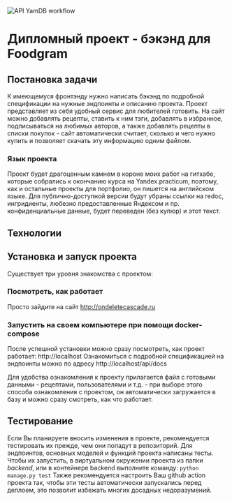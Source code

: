![API YamDB workflow](https://github.com/holohup/foodgram_project_react/actions/workflows/foodgram.yml/badge.svg)

# Дипломный проект - бэкэнд для Foodgram

## Постановка задачи

К имеющемуся фронтэнду нужно написать бэкэнд по подробной спецификации на нужные эндпоинты и описанию проекта. Проект представляет из себя удобный сервис для любителей готовить. На сайт можно добавлять рецепты, ставить к ним тэги, добавлять в избранное, подписываться на любимых авторов, а также добавлять рецепты в списки покупок - сайт автоматически считает, сколько и чего нужно купить и позволяет скачать эту информацию одним файлом. 

### Язык проекта

Проект будет драгоценным камнем в короне моих работ на гитхабе, которые собрались к окончанию курса на Yandex.practicum, поэтому, как и остальные проекты для портфолио, он пишется на английском языке. Для публично-доступной версии будут убраны ссылки на redoc, ингридиенты, любезно предоставленные Яндексом и пр. конфиденциальные данные, будет переведен (без купюр) и этот текст.

## Технологии

## Установка и запуск проекта

Существует три уровня знакомства с проектом:

### Посмотреть, как работает

Просто зайдите на сайт http://ondeletecascade.ru

### Запустить на своем компьютере при помощи docker-compose


После успешной установки можно сразу посмотреть, как проект работает: http://localhost
Ознакомиться с подробной спецификацией на эндпоинты можно по адресу http://localhost/api/docs

Для удобства ознакомления к проекту прилагается файл с готовыми данными - рецептами, пользователями и т.д. - при выборе этого способа ознакомления с проектом, он автоматически загружается в базу и можно сразу смотреть, как что работает.


## Тестирование

Если Вы планируете вносить изменения в проекте, рекомендуется тестировать их прежде, чем они попадут в репозиторий. Для эндпоинтов, основных моделей и функций проекта написаны тесты. Чтобы их запустить, в виртуальном окружении проекта из папки _backend_, или в контейнере backend выполните команду:
`
python manage.py test
`
Также рекомендуется настроить Ваш github action проекта так, чтобы эти тесты автоматически запускались перед деплоем, это позволит избежать многих досадных недоразумений.